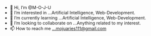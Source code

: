 - 👋 Hi, I’m @M-O-J-U
- 👀 I’m interested in ...Artificial Intelligence, Web-Development.
- 🌱 I’m currently learning ...Artificial Intelligence, Web-Development.
- 💞️ I’m looking to collaborate on ...Anything related to my interest.
- 📫 How to reach me ...mojuaries111@gmail.com

<!---
M-O-J-U/M-O-J-U is a ✨ special ✨ repository because its `README.md` (this file) appears on your GitHub profile.
You can click the Preview link to take a look at your changes.
--->
